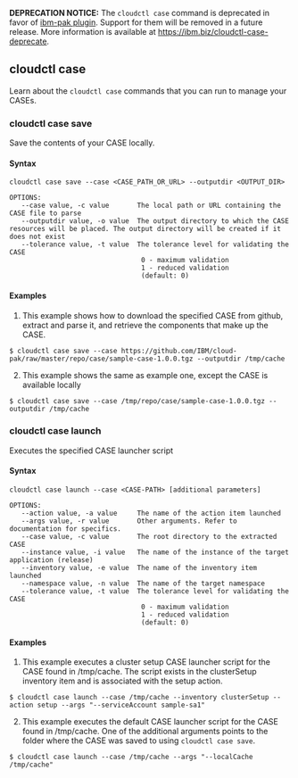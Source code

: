 **DEPRECATION NOTICE:**  The `cloudctl case` command is deprecated in favor of [ibm-pak plugin](https://github.com/IBM/ibm-pak-plugin). Support for them will be removed in a future release. More information is available at https://ibm.biz/cloudctl-case-deprecate.
## cloudctl case

Learn about the `cloudctl case` commands that you can run to manage your CASEs.

### cloudctl case save

Save the contents of your CASE locally.

#### Syntax

```
cloudctl case save --case <CASE_PATH_OR_URL> --outputdir <OUTPUT_DIR>

OPTIONS:
   --case value, -c value       The local path or URL containing the CASE file to parse
   --outputdir value, -o value  The output directory to which the CASE resources will be placed. The output directory will be created if it does not exist
   --tolerance value, -t value  The tolerance level for validating the CASE 
                                 0 - maximum validation 
                                 1 - reduced validation 
                                 (default: 0)
```

#### Examples

1. This example shows how to download the specified CASE from github, extract and parse it, and retrieve the components that make up the CASE.
```
$ cloudctl case save --case https://github.com/IBM/cloud-pak/raw/master/repo/case/sample-case-1.0.0.tgz --outputdir /tmp/cache
```

2. This example shows the same as example one, except the CASE is available locally
```
$ cloudctl case save --case /tmp/repo/case/sample-case-1.0.0.tgz --outputdir /tmp/cache
```

### cloudctl case launch

Executes the specified CASE launcher script

#### Syntax
```
cloudctl case launch --case <CASE-PATH> [additional parameters]

OPTIONS:
   --action value, -a value     The name of the action item launched
   --args value, -r value       Other arguments. Refer to documentation for specifics.
   --case value, -c value       The root directory to the extracted CASE
   --instance value, -i value   The name of the instance of the target application (release)
   --inventory value, -e value  The name of the inventory item launched
   --namespace value, -n value  The name of the target namespace
   --tolerance value, -t value  The tolerance level for validating the CASE 
                                 0 - maximum validation 
                                 1 - reduced validation 
                                 (default: 0)
```

#### Examples

1. This example executes a cluster setup CASE launcher script for the CASE found in /tmp/cache. The script exists in the clusterSetup inventory item and is associated with the setup action. 

```
$ cloudctl case launch --case /tmp/cache --inventory clusterSetup --action setup --args "--serviceAccount sample-sa1"
```

2. This example executes the default CASE launcher script for the CASE found in /tmp/cache. One of the additional arguments points to the folder where the CASE was saved to using `cloudctl case save`.

```
$ cloudctl case launch --case /tmp/cache --args "--localCache /tmp/cache"
```